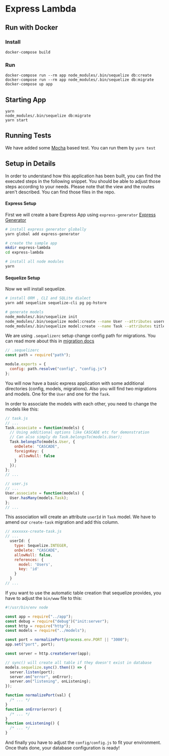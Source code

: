 # Express Lambda


## Run with Docker

### Install 
```
docker-compose build
```

### Run
```
docker-compose run --rm app node_modules/.bin/sequelize db:create
docker-compose run --rm app node_modules/.bin/sequelize db:migrate
docker-compose up app
```


## Starting App

```
yarn
node_modules/.bin/sequelize db:migrate
yarn start
```

## Running Tests

We have added some [Mocha](https://mochajs.org) based test. You can run them by `yarn test`

## Setup in Details

In order to understand how this application has been built, you can find the
executed steps in the following snippet. You should be able to adjust those
steps according to your needs. Please note that the view and the routes aren't
described. You can find those files in the repo.

#### Express Setup

First we will create a bare Express App using `express-generator` [Express Generator](https://expressjs.com/en/starter/generator.html)

```bash
# install express generator globally
yarn global add express-generator

# create the sample app
mkdir express-lambda
cd express-lambda

# install all node modules
yarn
```

#### Sequelize Setup

Now we will install sequelize.

```bash
# install ORM , CLI and SQLite dialect
yarn add sequelize sequelize-cli pg pg-hstore

# generate models
node_modules/.bin/sequelize init
node_modules/.bin/sequelize model:create --name User --attributes username:string
node_modules/.bin/sequelize model:create --name Task --attributes title:string
```

We are using `.sequelizerc` setup change config path for migrations. You can read more about this in [migration docs](http://docs.sequelizejs.com/manual/tutorial/migrations.html#the-sequelizerc-file)

```js
// .sequelizerc
const path = require("path");

module.exports = {
  config: path.resolve("config", "config.js")
};
```

You will now have a basic express application with some additional directories
(config, models, migrations). Also you will find two migrations and models.
One for the `User` and one for the `Task`.

In order to associate the models with each other, you need to change the models
like this:

```js
// task.js
// ...
Task.associate = function(models) {
  // Using additional options like CASCADE etc for demonstration
  // Can also simply do Task.belongsTo(models.User);
  Task.belongsTo(models.User, {
    onDelete: "CASCADE",
    foreignKey: {
      allowNull: false
    }
  });
};
// ...
```

```js
// user.js
// ...
User.associate = function(models) {
  User.hasMany(models.Task);
};
// ...
```

This association will create an attribute `userId` in `Task` model. We have to amend our `create-task` migration and add this column.

```js
// xxxxxxx-create-task.js
// ...
  userId: {
    type: Sequelize.INTEGER,
    onDelete: "CASCADE",
    allowNull: false,
    references: {
      model: 'Users',
      key: 'id'
    }
  }
// ...
```

If you want to use the automatic table creation that sequelize provides,
you have to adjust the `bin/www` file to this:

```js
#!/usr/bin/env node

const app = require("../app");
const debug = require("debug")("init:server");
const http = require("http");
const models = require("../models");

const port = normalizePort(process.env.PORT || "3000");
app.set("port", port);

const server = http.createServer(app);

// sync() will create all table if they doesn't exist in database
models.sequelize.sync().then(() => {
  server.listen(port);
  server.on("error", onError);
  server.on("listening", onListening);
});

function normalizePort(val) {
  /* ... */
}
function onError(error) {
  /* ... */
}
function onListening() {
  /* ... */
}
```

And finally you have to adjust the `config/config.js` to fit your environment.
Once thats done, your database configuration is ready!
